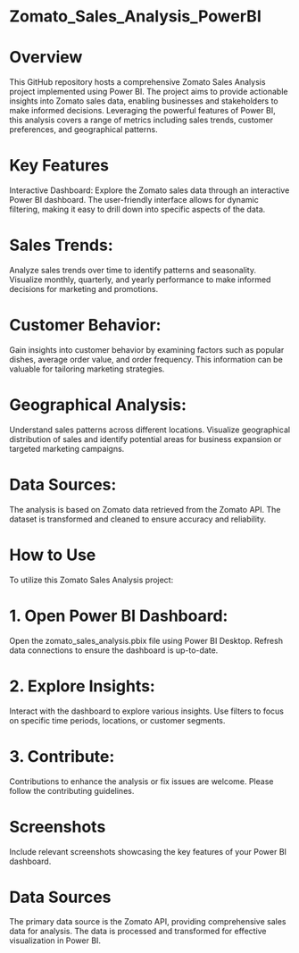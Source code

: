 # Zomato_Sales_Analysis_PowerBI

# Overview
This GitHub repository hosts a comprehensive Zomato Sales Analysis project implemented using Power BI. The project aims to provide actionable insights into Zomato sales data, enabling businesses and stakeholders to make informed decisions. Leveraging the powerful features of Power BI, this analysis covers a range of metrics including sales trends, customer preferences, and geographical patterns.

# Key Features
Interactive Dashboard: Explore the Zomato sales data through an interactive Power BI dashboard. The user-friendly interface allows for dynamic filtering, making it easy to drill down into specific aspects of the data.

# Sales Trends:
Analyze sales trends over time to identify patterns and seasonality. Visualize monthly, quarterly, and yearly performance to make informed decisions for marketing and promotions.

# Customer Behavior:
Gain insights into customer behavior by examining factors such as popular dishes, average order value, and order frequency. This information can be valuable for tailoring marketing strategies.

# Geographical Analysis: 
Understand sales patterns across different locations. Visualize geographical distribution of sales and identify potential areas for business expansion or targeted marketing campaigns.

# Data Sources:
The analysis is based on Zomato data retrieved from the Zomato API. The dataset is transformed and cleaned to ensure accuracy and reliability.

# How to Use
To utilize this Zomato Sales Analysis project:
# 1. Open Power BI Dashboard:

Open the zomato_sales_analysis.pbix file using Power BI Desktop.
Refresh data connections to ensure the dashboard is up-to-date.
# 2. Explore Insights:

Interact with the dashboard to explore various insights.
Use filters to focus on specific time periods, locations, or customer segments.
# 3. Contribute:

Contributions to enhance the analysis or fix issues are welcome. Please follow the contributing guidelines.
# Screenshots

Include relevant screenshots showcasing the key features of your Power BI dashboard.

# Data Sources
The primary data source is the Zomato API, providing comprehensive sales data for analysis. The data is processed and transformed for effective visualization in Power BI.
